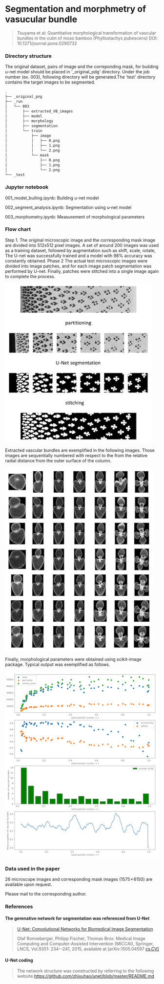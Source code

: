 # Segmentation and morphmetry of vasucular bundle

> Tsuyama et al: Quantitative morphological transformation of vascular bundles in the culm of moso bamboo (Phyllostachys pubescens) DOI: 10.1371/journal.pone.0290732
>
> 

### Directory structure

The original dataset, pairs of image and the correponding mask, for building u-net model should be placed in '_original_pdg'  directory. Under the job number (ex. 003), following directory will be generated.The 'test' directory contains the target images to be segmented.

```
.
├── _original_png
├── _run
│   └── 003
│       ├── extracted_VB_images
│       ├── model
│       ├── morphology
│       ├── segmentation
│       └── train
│           ├── image
│           │   ├── 0.png
│           │   ├── 1.png
│           │   └── 2.png
│           └── mask
│               ├── 0.png
│               ├── 1.png
│               └── 2.png
└── _test
```



### Jupyter notebook

001_model_builing.ipynb: Building u-net model

002_segment_analysis.ipynb: Segmentation using u-net model

003_morphometry.ipynb: Measurement of morphological parameters



### Flow chart 

Step 1.
The original microscopic image and the corresponding mask image are divided into 512x512 pixel images. A set of around 200 images was used as a training dataset, followed by augmentation such as shift, scale, rotate,  The U-net was successfully trained and a model with 98% accuracy was constantly obtained.
Phase 2
The actual test microscopic images were divided into image patches, and for each image patch segmentation was performed by U-net. Finally, patches were stitched into a single image again to complete the process.

<img src="./img/1.png" alt="1" style="zoom:80%;" />

Extracted vascular bundles are exemplified in the following images. Those images are sequentially numbered with respect to the from the relative radial distance from the outer surface of the column.

![](./img/2.png)

Finally, morphological parameters were obtained using scikit-image package. Typical output was exemplified as follows.

![](./img/3.png)





### Data used in the paper

26 microscope images and corresponding mask images (1575 × 6150) are available upon request.

Please mail to the corresponding author.



### References

#### The gerenative network for segmentation was referenced from  U-Net

> [ U-Net: Convolutional Networks for Biomedical Image Segmentation ](https://lmb.informatik.uni-freiburg.de/people/ronneber/u-net/)
>
> Olaf Ronneberger, Philipp Fischer, Thomas Brox:  Medical Image Computing and Computer-Assisted Intervention (MICCAI), Springer, LNCS, Vol.9351: 234--241, 2015, available at [arXiv:1505.04597 [cs.CV\]](http://arxiv.org/abs/1505.04597)

#### U-Net coding

> The network structure was constructed by referring to the following website.https://github.com/zhixuhao/unet/blob/master/README.md

